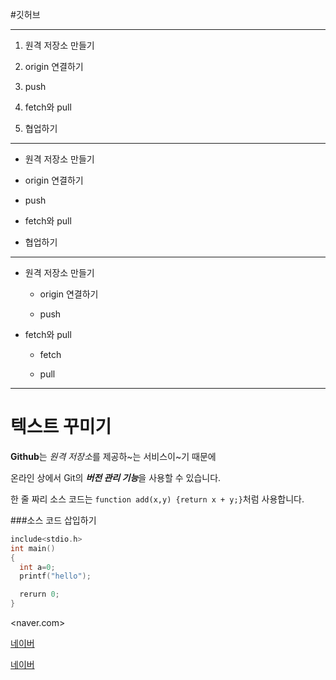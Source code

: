 #깃허브

---

1. 원격 저장소 만들기

2. origin 연결하기

3. push

4. fetch와 pull

5. 협업하기

---

- 원격 저장소 만들기

- origin 연결하기

- push

- fetch와 pull

- 협업하기

---

- 원격 저장소 만들기

  - origin 연결하기

  - push

- fetch와 pull

  - fetch

  - pull
 
---

# 텍스트 꾸미기

**Github**는  *원격 저장소*를 제공하~는 서비스이~기 때문에

온라인 상에서 Git의 ***버전 관리 기능***을 사용할 수 있습니다.

한 줄 짜리 소스 코드는 `function add(x,y) {return x + y;}`처럼 사용합니다.

###소스 코드 삽입하기

```c
include<stdio.h>
int main()
{
  int a=0;
  printf("hello");

  rerurn 0;
}
```

<naver.com>

[네이버](naver.com)

[네이버](naver.com, "네이버로 이동합니다")

